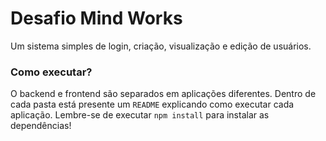 # Desafio Mind Works

Um sistema simples de login, criação, visualização e edição de usuários. <br/>

### Como executar?

O backend e frontend são separados em aplicações diferentes. Dentro de cada pasta está presente um `README` explicando como executar cada aplicação. Lembre-se de executar `npm install` para instalar as dependências!
